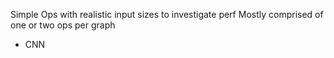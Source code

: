 Simple Ops with realistic input sizes to investigate perf
Mostly comprised of one or two ops per graph

- CNN

